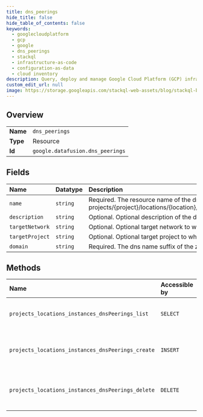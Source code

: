 ```yaml
---
title: dns_peerings
hide_title: false
hide_table_of_contents: false
keywords:
  - googlecloudplatform
  - gcp
  - google
  - dns_peerings
  - stackql
  - infrastructure-as-code
  - configuration-as-data
  - cloud inventory
description: Query, deploy and manage Google Cloud Platform (GCP) infrastructure and resources using SQL
custom_edit_url: null
image: https://storage.googleapis.com/stackql-web-assets/blog/stackql-blog-post-featured-image.png
---
```

  
    

## Overview
<table><tbody>
<tr><td><b>Name</b></td><td><code>dns_peerings</code></td></tr>
<tr><td><b>Type</b></td><td>Resource</td></tr>
<tr><td><b>Id</b></td><td><code>google.datafusion.dns_peerings</code></td></tr>
</tbody></table>

## Fields
| Name | Datatype | Description |
|:-----|:---------|:------------|
| `name` | `string` | Required. The resource name of the dns peering zone. Format: projects/{project}/locations/{location}/instances/{instance}/dnsPeerings/{dns_peering} |
| `description` | `string` | Optional. Optional description of the dns zone. |
| `targetNetwork` | `string` | Optional. Optional target network to which dns peering should happen. |
| `targetProject` | `string` | Optional. Optional target project to which dns peering should happen. |
| `domain` | `string` | Required. The dns name suffix of the zone. |
## Methods
| Name | Accessible by | Required Params | Description |
|:-----|:--------------|:----------------|:------------|
| `projects_locations_instances_dnsPeerings_list` | `SELECT` | `parent` | Lists DNS peerings for a given resource. |
| `projects_locations_instances_dnsPeerings_create` | `INSERT` | `parent` | Creates DNS peering on the given resource. |
| `projects_locations_instances_dnsPeerings_delete` | `DELETE` | `name` | Deletes DNS peering on the given resource. |
